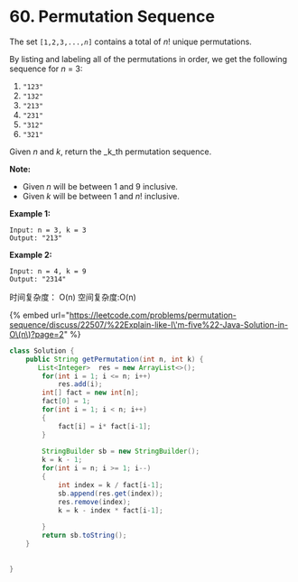 # 60. Permutation Sequence



The set `[1,2,3,...,`_`n`_`]` contains a total of _n_! unique permutations.

By listing and labeling all of the permutations in order, we get the following sequence for _n_ = 3:

1. `"123"`
2. `"132"`
3. `"213"`
4. `"231"`
5. `"312"`
6. `"321"`

Given _n_ and _k_, return the _k_th permutation sequence.

**Note:**

* Given _n_ will be between 1 and 9 inclusive.
* Given _k_ will be between 1 and _n_! inclusive.

**Example 1:**

```text
Input: n = 3, k = 3
Output: "213"
```

**Example 2:**

```text
Input: n = 4, k = 9
Output: "2314"
```

时间复杂度： O\(n\) 空间复杂度:O\(n\)

{% embed url="https://leetcode.com/problems/permutation-sequence/discuss/22507/%22Explain-like-I\'m-five%22-Java-Solution-in-O\(n\)?page=2" %}

```java
class Solution {
    public String getPermutation(int n, int k) {
       List<Integer>  res = new ArrayList<>();
        for(int i = 1; i <= n; i++)
            res.add(i);
        int[] fact = new int[n];
        fact[0] = 1;
        for(int i = 1; i < n; i++)
        {
            fact[i] = i* fact[i-1];
        }
        
        StringBuilder sb = new StringBuilder();
        k = k - 1;
        for(int i = n; i >= 1; i--)
        {
            int index = k / fact[i-1];
            sb.append(res.get(index));
            res.remove(index);
            k = k - index * fact[i-1];
            
        }
        return sb.toString();
    }
    
    
}
```



